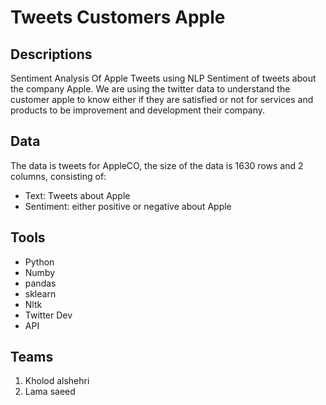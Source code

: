 
# Tweets Customers Apple


## Descriptions

Sentiment Analysis Of Apple Tweets using NLP Sentiment of tweets about the company Apple. 
We are using the twitter data to understand the customer apple to know either if they are
satisfied or not for services and products to be improvement and development their company. 

 ## Data
 The data is tweets for AppleCO, the size of the data is 1630 rows and 2 columns, consisting of:
<ul>
<li>Text: Tweets about Apple </li>
 <li>Sentiment: either positive or negative about Apple </li>
</ul>


## Tools

<ul>
<li>Python</li>
<li> Numby</li>
<li>pandas</li>
<li>sklearn</li>
<li>Nltk</li>
<li>Twitter Dev</li>
<li>API</li>
</ul>

## Teams 

<ol>
<li>Kholod alshehri</li>
<li>Lama saeed </li>
</ol>

